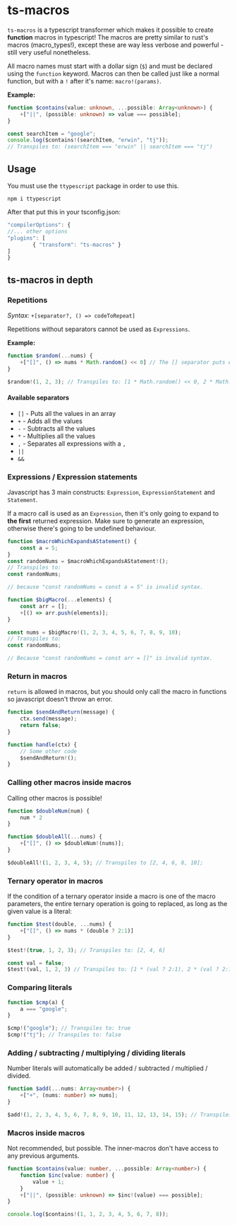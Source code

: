 # ts-macros

`ts-macros` is a typescript transformer which makes it possible to create **function** macros in typescript! The macros are pretty similar to rust's macros (macro_types!), except these are way less verbose and powerful - still very useful nonetheless.

All macro names must start with a dollar sign (`$`) and must be declared using the `function` keyword. Macros can then be called just like a normal function, but with a `!` after it's name: `macro!(params)`.

**Example:**

```ts
function $contains(value: unknown, ...possible: Array<unknown>) {
    +["||", (possible: unknown) => value === possible];
}

const searchItem = "google";
console.log($contains!(searchItem, "erwin", "tj")); 
// Transpiles to: (searchItem === "erwin" || searchItem === "tj")
```

## Usage

You must use the `ttypescript` package in order to use this. 

```
npm i ttypescript
```

After that put this in your tsconfig.json:

```js
"compilerOptions": {
//... other options
"plugins": [
        { "transform": "ts-macros" }
]
}
```

## ts-macros in depth

### Repetitions

*Syntax:* `+[separator?, () => codeToRepeat]`

Repetitions without separators cannot be used as `Expressions`. 

**Example:**

```ts
function $random(...nums) {
    +["[]", () => nums * Math.random() << 0] // The [] separator puts everything in an array
}

$random!(1, 2, 3); // Transpiles to: [1 * Math.random() << 0, 2 * Math.random() << 0, 3 * Math.random() << 0]
```

#### Available separators

- `[]` - Puts all the values in an array
- `+` - Adds all the values
- `-` - Subtracts all the values
- `*` - Multiplies all the values
- `,` - Separates all expressions with a `,`
- `||` 
- `&&`

### Expressions / Expression statements

Javascript has 3 main constructs: `Expression`, `ExpressionStatement` and `Statement`. 

If a macro call is used as an `Expression`, then it's only going to expand to **the first** returned expression. Make sure to generate an expression, otherwise there's going to be undefined behaviour.

```ts
function $macroWhichExpandsAStatement() {
    const a = 5;
}
const randomNums = $macroWhichExpandsAStatement!(); 
// Transpiles to: 
const randomNums; 

// because "const randomNums = const a = 5" is invalid syntax.
```

```ts
function $bigMacro(...elements) {
    const arr = [];
    +[() => arr.push(elements)];
}

const nums = $bigMacro!(1, 2, 3, 4, 5, 6, 7, 8, 9, 10);
// Transpiles to:
const randomNums;

// Because "const randomNums = const arr = []" is invalid syntax.
```

### Return in macros

`return` is allowed in macros, but you should only call the macro in functions so javascript doesn't throw an error.

```ts
function $sendAndReturn(message) {
    ctx.send(message);
    return false;
}

function handle(ctx) {
    // Some other code
    $sendAndReturn!();
}
```

### Calling other macros inside macros

Calling other macros is possible!

```ts
function $doubleNum(num) {
    num * 2
}

function $doubleAll(...nums) {
    +["[]", () => $doubleNum!(nums)];
}

$doubleAll!(1, 2, 3, 4, 5); // Transpiles to [2, 4, 6, 8, 10];
```

### Ternary operator in macros

If the condition of a ternary operator inside a macro is one of the macro parameters, the entire ternary operation is going to replaced, as long as the given value is a literal:

```ts
function $test(double, ...nums) {
    +["[]", () => nums * (double ? 2:1)]
}

$test!(true, 1, 2, 3); // Transpiles to: [2, 4, 6]

const val = false;
$test!(val, 1, 2, 3) // Transpiles to: [1 * (val ? 2:1), 2 * (val ? 2:1), 3 * (val ? 2:1)]
```

### Comparing literals

```ts
function $cmp(a) {
    a === "google";
}

$cmp!("google"); // Transpiles to: true
$cmp!("tj"); // Transpiles to: false
```

### Adding / subtracting / multiplying / dividing literals

Number literals will automatically be added / subtracted / multiplied / divided.

```ts
function $add(...nums: Array<number>) {
    +["+", (nums: number) => nums];
} 

$add!(1, 2, 3, 4, 5, 6, 7, 8, 9, 10, 11, 12, 13, 14, 15); // Transpiles to 120
```

### Macros inside macros

Not recommended, but possible. The inner-macros don't have access to any previous arguments.

```ts
function $contains(value: number, ...possible: Array<number>) {
    function $inc(value: number) {
        value + 1;
    }
    +["||", (possible: unknown) => $inc!(value) === possible];
}

console.log($contains!(1, 1, 2, 3, 4, 5, 6, 7, 8)); 
```

